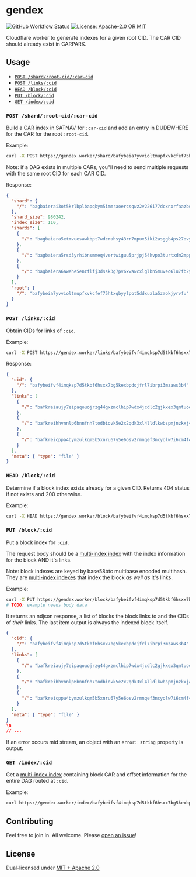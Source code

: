 # gendex

<p>
  <a href="https://github.com/web3-storage/gendex/actions/workflows/release.yml"><img alt="GitHub Workflow Status" src="https://img.shields.io/github/actions/workflow/status/web3-storage/gendex/test.yml?branch=main&style=for-the-badge" /></a>
  <a href="https://github.com/web3-storage/gendex/blob/main/LICENSE.md"><img alt="License: Apache-2.0 OR MIT" src="https://img.shields.io/badge/LICENSE-Apache--2.0%20OR%20MIT-yellow?style=for-the-badge" /></a>
</p>

Cloudflare worker to generate indexes for a given root CID. The CAR CID should already exist in CARPARK.

## Usage

* [`POST /shard/:root-cid/:car-cid`](#post-shardrootcidcarcid)
* [`POST /links/:cid`](#post-linkscid)
* [`HEAD /block/:cid`](#head-blockcid)
* [`PUT /block/:cid`](#put-blockcid)
* [`GET /index/:cid`](#get-indexcid)

### `POST /shard/:root-cid/:car-cid`

Build a CAR index in SATNAV for `:car-cid` and add an entry in DUDEWHERE for the CAR for the root `:root-cid`.

Example:

```sh
curl -X POST https://gendex.worker/shard/bafybeia7yvvioltmupfxvkcfef75htxqbyylpot5ddxuzla5zaokjyrvfu/bagbaierai3ot5krlbplbapqbym5immraoercsqwz2v226i77dcxnxrfaazbq
```

Note: if a DAG exists in multiple CARs, you"ll need to send multiple requests with the same root CID for each CAR CID.

Response:

```json
{
  "shard": {
    "/": "bagbaierai3ot5krlbplbapqbym5immraoercsqwz2v226i77dcxnxrfaazbq"
  },
  "shard_size": 980242,
  "index_size": 110,
  "shards": [
    {
      "/": "bagbaiera5etmvuesawkbpt7wdcrahsy43rr7mpux5iki2asggb4ps27ovyta"
    },
    {
      "/": "bagbaiera5rsd3yrhibnsmmeq4vertwiguu5prjpj54kvpo3turtxdm2mpp3q"
    },
    {
      "/": "bagbaiera6awehe5enzflfj3dssk3g7pv6xwawcxlglbn5muveo6lu7fb2yrq"
    }
  ],
  "root": {
    "/": "bafybeia7yvvioltmupfxvkcfef75htxqbyylpot5ddxuzla5zaokjyrvfu"
  }
}
```

### `POST /links/:cid`

Obtain CIDs for links of `:cid`.

Example:

```sh
curl -X POST https://gendex.worker/links/bafybeifvf4imqksp7d5tkbf6hsxx7bg5kexbpdojfrl7ibrpi3mzaws3b4
```

Response:

```json
{
  "cid": {
    "/": "bafybeifvf4imqksp7d5tkbf6hsxx7bg5kexbpdojfrl7ibrpi3mzaws3b4"
  },
  "links": [
    {
      "/": "bafkreiaujy7eipaqouojrzg44gxzmclhip7wdx4jcdlc2gjkxex3qmtuoe"
    },
    {
      "/": "bafkreihhvnnlp6bnnfnh7todbiovk5e2x2qdk3xl4lldlkwbspmjnzkxj4"
    },
    {
      "/": "bafkreicppa4bymzulkqm5b5xnru67y5e6osv2rmnqef3ncyolw7i6cm4f4"
    }
  ],
  "meta": { "type": "file" }
}
```

### `HEAD /block/:cid`

Determine if a block index exists already for a given CID. Returns 404 status if not exists and 200 otherwise.

Example:

```sh
curl -X HEAD https://gendex.worker/block/bafybeifvf4imqksp7d5tkbf6hsxx7bg5kexbpdojfrl7ibrpi3mzaws3b4
```

### `PUT /block/:cid`

Put a block index for `:cid`.

The request body should be a [multi-index index](https://github.com/alanshaw/cardex#multi-index-index) with the index information for the block AND it's links.

Note: block indexes are keyed by base58btc multibase encoded multihash. They are [multi-index indexes](https://github.com/alanshaw/cardex#multi-index-index) that index the block _as well as_ it's links.

Example:

```sh
curl -X PUT https://gendex.worker/block/bafybeifvf4imqksp7d5tkbf6hsxx7bg5kexbpdojfrl7ibrpi3mzaws3b4
# TODO: example needs body data
```

It returns an ndjson response, a list of blocks the block links to and the CIDs of _their_ links. The last item output is always the indexed block itself.

```json
{
  "cid": {
    "/": "bafybeifvf4imqksp7d5tkbf6hsxx7bg5kexbpdojfrl7ibrpi3mzaws3b4"
  },
  "links": [
    {
      "/": "bafkreiaujy7eipaqouojrzg44gxzmclhip7wdx4jcdlc2gjkxex3qmtuoe"
    },
    {
      "/": "bafkreihhvnnlp6bnnfnh7todbiovk5e2x2qdk3xl4lldlkwbspmjnzkxj4"
    },
    {
      "/": "bafkreicppa4bymzulkqm5b5xnru67y5e6osv2rmnqef3ncyolw7i6cm4f4"
    }
  ],
  "meta": { "type": "file" }
}
\n
// ...
```

If an error occurs mid stream, an object with an `error: string` property is output.

### `GET /index/:cid`

Get a [multi-index index](https://github.com/alanshaw/cardex#multi-index-index) containing block CAR and offset information for the entire DAG routed at `:cid`.

Example:

```sh
curl https://gendex.worker/index/bafybeifvf4imqksp7d5tkbf6hsxx7bg5kexbpdojfrl7ibrpi3mzaws3b4
```

## Contributing

Feel free to join in. All welcome. Please [open an issue](https://github.com/web3-storage/gendex/issues)!

## License

Dual-licensed under [MIT + Apache 2.0](https://github.com/web3-storage/gendex/blob/main/LICENSE.md)
